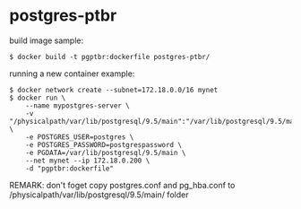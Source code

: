 # postgres-ptbr

build image sample:

	$ docker build -t pgptbr:dockerfile postgres-ptbr/

running a new container example:

	$ docker network create --subnet=172.18.0.0/16 mynet
	$ docker run \
		--name mypostgres-server \
		-v "/physicalpath/var/lib/postgresql/9.5/main":"/var/lib/postgresql/9.5/main" \
		-e POSTGRES_USER=postgres \
		-e POSTGRES_PASSWORD=postgrespassword \
		-e PGDATA=/var/lib/postgresql/9.5/main \
		--net mynet --ip 172.18.0.200 \
		-d "pgptbr:dockerfile"

REMARK: don't foget copy postgres.conf and pg_hba.conf to /physicalpath/var/lib/postgresql/9.5/main/ folder
